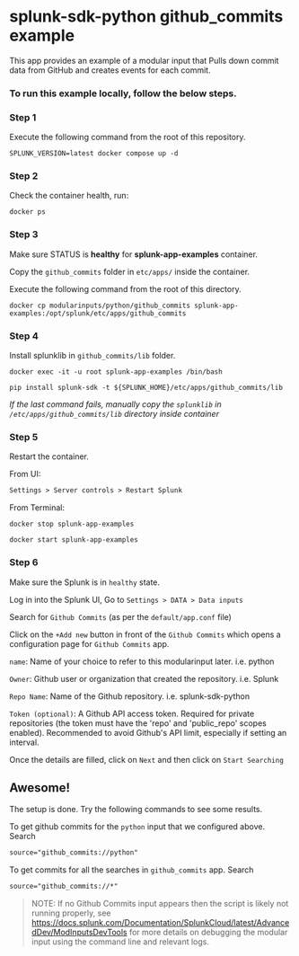 splunk-sdk-python github_commits example
========================================

This app provides an example of a modular input that Pulls down commit data from GitHub and creates events for each commit. 

### To run this example locally, follow the below steps.

### Step 1
Execute the following command from the root of this repository.
```shell
SPLUNK_VERSION=latest docker compose up -d
```

### Step 2

Check the container health, run:
```shell
docker ps
```

### Step 3

Make sure STATUS is **healthy** for **splunk-app-examples** container.

Copy the `github_commits` folder in `etc/apps/` inside the container.

Execute the following command from the root of this directory.
```shell
docker cp modularinputs/python/github_commits splunk-app-examples:/opt/splunk/etc/apps/github_commits
```

### Step 4

Install splunklib in `github_commits/lib` folder. 
```shell
docker exec -it -u root splunk-app-examples /bin/bash
```
```shell
pip install splunk-sdk -t ${SPLUNK_HOME}/etc/apps/github_commits/lib
```
*If the last command fails, manually copy the `splunklib` in `/etc/apps/github_commits/lib` directory inside container*

### Step 5

Restart the container.

From UI:
```markdown
Settings > Server controls > Restart Splunk
```

From Terminal:
```shell
docker stop splunk-app-examples
```
```shell
docker start splunk-app-examples
```

### Step 6

Make sure the Splunk is in `healthy` state.

Log in into the Splunk UI, Go to `Settings > DATA > Data inputs`

Search for `Github Commits` (as per the `default/app.conf` file)

Click on the `+Add new` button in front of the `Github Commits` which opens a configuration page for `Github Commits` app.

`name`: Name of your choice to refer to this modularinput later. i.e. python 

`Owner`: Github user or organization that created the repository. i.e. Splunk

`Repo Name`: Name of the Github repository. i.e. splunk-sdk-python

`Token (optional)`: A Github API access token. Required for private repositories (the token must have the 'repo' and 'public_repo' scopes enabled). Recommended to avoid Github's API limit, especially if setting an interval.

Once the details are filled, click on `Next` and then click on `Start Searching`

## Awesome!

The setup is done. Try the following commands to see some results.

To get github commits for the `python` input that we configured above. Search
```markdown
source="github_commits://python"
```

To get commits for all the searches in `github_commits` app. Search
```markdown
source="github_commits://*"
```

> NOTE: If no Github Commits input appears then the script is likely not running properly, see https://docs.splunk.com/Documentation/SplunkCloud/latest/AdvancedDev/ModInputsDevTools for more details on debugging the modular input using the command line and relevant logs.
